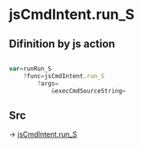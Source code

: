 # jsCmdIntent.run_S

## Difinition by js action

```js.js

var=runRun_S
	?func=jsCmdIntent.run_S
		?args=
			&execCmdSourceString=
```

## Src

-> [jsCmdIntent.run_S](https://github.com/puutaro/CommandClick/blob/master/app/src/main/java/com/puutaro/commandclick/fragment_lib/terminal_fragment/js_interface/JsCmdIntent.kt#L18)


